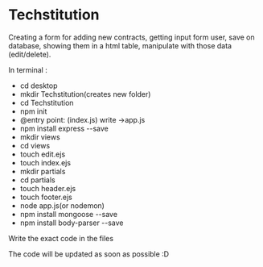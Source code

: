 # Techstitution
  
Creating a form for adding new contracts, getting input form user, save on database, showing them in a html table, manipulate with those data (edit/delete).

<html>
<p>In terminal :</p>
  <ul>
    <li>cd desktop</li>
    <li>mkdir Techstitution(creates new folder)</li>
    <li>cd Techstitution</li>
    <li>npm init</li>
    <li>@entry point: (index.js) write ->app.js</li>
    <li>npm install express --save</li> 
    <li>mkdir views</li>
    <li>cd views</li>
    <li>touch edit.ejs</li>
    <li>touch index.ejs</li>
    <li>mkdir partials</li>
    <li>cd partials</li>
    <li>touch header.ejs</li>
    <li>touch footer.ejs</li>
    <li>node app.js(or nodemon)</li>
    <li>npm install mongoose --save</li>
    <li>npm install body-parser --save</li>
  </ul>
  <p>Write the exact code in the files</p>
  
  <p>The code will be updated as soon as possible :D</p>
    </html>
